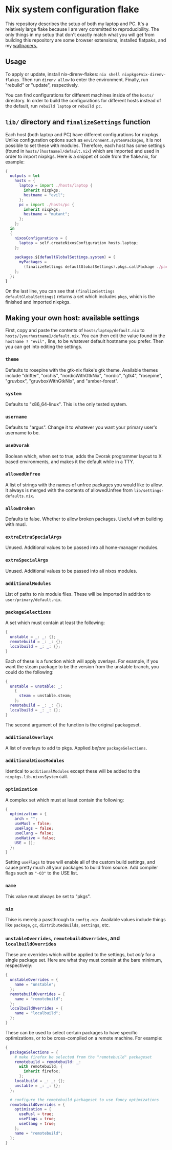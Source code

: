 # Nix system configuration flake

This repository describes the setup of both my laptop and PC. It's a relatively
large flake because I am very committed to reproducibility. The only things in
my setup that don't exactly match what you will get from building this
repository are some browser extensions, installed flatpaks, and my [wallpapers.](https://github.com/the-argus/wallpapers)

## Usage

To apply or update, install nix-direnv-flakes:
``nix shell nixpkgs#nix-direnv-flakes``. Then run ``direnv allow`` to enter the
environment. Finally, run "rebuild" or "update", respectively.

You can find configurations for different machines inside of the ``hosts/``
directory. In order to build the configurations for different hosts instead
of the default, run ``rebuild laptop`` or ``rebuild pc``.

## ``lib/`` directory and ``finalizeSettings`` function

Each host (both laptop and PC) have different configurations for nixpkgs. Unlike
configuration options such as ``environment.systemPackages``, it is not possible
to set these with modules. Therefore, each host has some settings (found in
``hosts/[hostname]/default.nix``) which are imported and used in order to import
nixpkgs. Here is a snippet of code from the flake.nix, for example:

```nix
{
  outputs = let
    hosts = {
      laptop = import ./hosts/laptop {
        inherit nixpkgs;
        hostname = "evil";
      };
      pc = import ./hosts/pc {
        inherit nixpkgs;
        hostname = "mutant";
      };
    };
  in
  {
    nixosConfigurations = {
      laptop = self.createNixosConfiguration hosts.laptop;
    };
    
    packages.${defaultGlobalSettings.system} = {
      myPackages =
        (finalizeSettings defaultGlobalSettings).pkgs.callPackage ./packages {};
    };
  };
}
```

On the last line, you can see that ``(finalizeSettings defaultGlobalSettings)``
returns a set which includes ``pkgs``, which is the finished and imported
nixpkgs.

## Making your own host: available settings

First, copy and paste the contents of ``hosts/laptop/default.nix`` to
``hosts/[yourhostname]/default.nix``. You can then edit the value found in the
``hostname ? "evil",`` line, to be whatever default hostname you prefer. Then
you can get into editing the settings.

### ``theme``

Defaults to rosepine with the gtk-nix flake's gtk theme. Available themes
include "drifter", "orchis", "nordicWithGtkNix", "nordic", "gtk4", "rosepine",
"gruvbox", "gruvboxWithGtkNix", and "amber-forest".

### ``system``

Defaults to "x86_64-linux". This is the only tested system.

### ``username``

Defaults to "argus". Change it to whatever you want your primary user's username
to be.

### ``useDvorak``

Boolean which, when set to true, adds the Dvorak programmer layout to X based
environments, and makes it the default while in a TTY.

### ``allowedUnfree``

A list of strings with the names of unfree packages you would like to allow. It
always is merged with the contents of allowedUnfree from
``lib/settings-defaults.nix``.

### ``allowBroken``

Defaults to false. Whether to allow broken packages. Useful when building with
musl.

### ``extraExtraSpecialArgs``

Unused. Additional values to be passed into all home-manager modules.

### ``extraSpecialArgs``

Unused. Additional values to be passed into all nixos modules.

### ``additionalModules``

List of paths to nix module files. These will be imported in addition to
``user/primary/default.nix``.

### ``packageSelections``

A set which must contain at least the following:

```nix
{
  unstable = _: _: {};
  remotebuild = _: _: {};
  localbuild = _: _: {};
}
```

Each of these is a function which will apply overlays. For example, if you want
the steam package to be the version from the unstable branch, you could do the
following:

```nix
{
  unstable = unstable: _:
    {
      steam = unstable.steam;
    };
  remotebuild = _: _: {};
  localbuild = _: _: {};
}
```

The second argument of the function is the original packageset.

### ``additionalOverlays``

A list of overlays to add to pkgs. Applied *before* ``packageSelections``.

### ``additionalNixosModules``

Identical to ``additionalModules`` except these will be added to the
``nixpkgs.lib.nixosSystem`` call.

### ``optimization``

A complex set which must at least contain the following:

```nix
{
  optimization = {
    arch = "";
    useMusl = false;
    useFlags = false;
    useClang = false;
    useNative = false;
    USE = [];
  };
}
```

Setting ``useFlags`` to true will enable all of the custom build settings, and
cause pretty much all your packages to build from source. Add compiler flags
such as ``"-O3"`` to the USE list.

### ``name``

This value must always be set to "pkgs".

### ``nix``

Thise is merely a passthrough to ``config.nix``. Available values include things
like ``package``, ``gc``, ``distributedBuilds``, ``settings``, etc.

### ``unstableOverrides``, ``remotebuildOverrides``, and ``localbuildOverrides``

These are overrides which will be applied to the settings, but *only* for a
single package set. Here are what they must contain at the bare minimum,
respectively:

```nix
{
  unstableOverrides = {
    name = "unstable";
  };
  remotebuildOverrides = {
    name = "remotebuild";
  };
  localbuildOverrides = {
    name = "localbuild";
  };
}
```

These can be used to select certain packages to have specific optimizations, or
to be cross-compiled on a remote machine. For example:

```nix
{
  packageSelections = {
    # make firefox be selected from the "remotebuild" packageset
    remotebuild = remotebuild: _:
      with remotebuild; {
        inherit firefox;
      };
    localbuild = _: _: {};
    unstable = _: _: {};
  };

  # configure the remotebuild packageset to use fancy optimizations
  remotebuildOverrides = {
    optimization = {
      useMusl = true;
      useFlags = true;
      useClang = true;
    };
    name = "remotebuild";
  };
}
```
